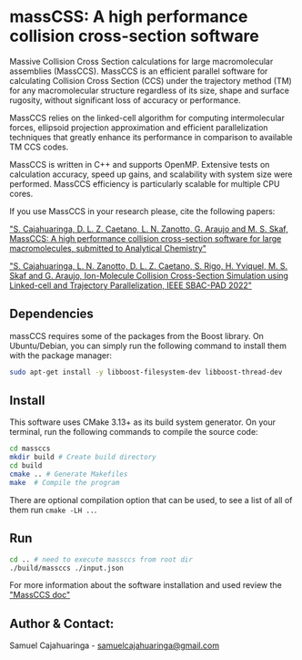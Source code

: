 # massCSS: A high performance collision cross-section software

Massive Collision Cross Section calculations for large macromolecular assemblies (MassCCS). MassCCS is an efficient parallel software for calculating Collision Cross Section (CCS) under the trajectory method (TM) for any macromolecular structure regardless of its size, shape and surface rugosity, without significant loss of accuracy or performance.

MassCCS relies on the linked-cell algorithm for computing intermolecular forces, ellipsoid projection approximation and efficient parallelization techniques that greatly enhance its performance in comparison to available TM CCS codes.

MassCCS is written in C++ and supports OpenMP. Extensive tests on calculation accuracy, speed up gains, and scalability with system size were performed. MassCCS efficiency is particularly scalable for multiple CPU cores.

If you use MassCCS in your research please, cite the following papers:

["S. Cajahuaringa, D. L. Z. Caetano, L. N. Zanotto, G. Araujo and M. S. Skaf, MassCCS: A high performance collision cross-section software for large macromolecules, submitted to Analytical Chemistry"]()

["S. Cajahuaringa, L. N. Zanotto, D. L. Z. Caetano, S. Rigo, H. Yviquel, M. S. Skaf and G. Araujo, Ion-Molecule Collision Cross-Section Simulation using Linked-cell and Trajectory Parallelization, IEEE SBAC-PAD 2022"](https://ieeexplore.ieee.org/abstract/document/9980906)

## Dependencies

massCCS requires some of the packages from the Boost library. On Ubuntu/Debian, you can simply run the following command to install them with the package manager:

```bash
sudo apt-get install -y libboost-filesystem-dev libboost-thread-dev
```

## Install

This software uses CMake 3.13+ as its build system generator. On your terminal,
run the following commands to compile the source code:

```bash
cd massccs
mkdir build # Create build directory
cd build
cmake .. # Generate Makefiles
make  # Compile the program
```

There are optional compilation option that can be used, to see a list of all of them run `cmake -LH ..`.

## Run

```bash
cd .. # need to execute massccs from root dir
./build/massccs ./input.json
```

For more information about the software installation and used review the ["MassCCS doc"](https://massccs-doc.readthedocs.io/en/latest/)

Author & Contact:
--------------
Samuel Cajahuaringa - samuelcajahuaringa@gmail.com

